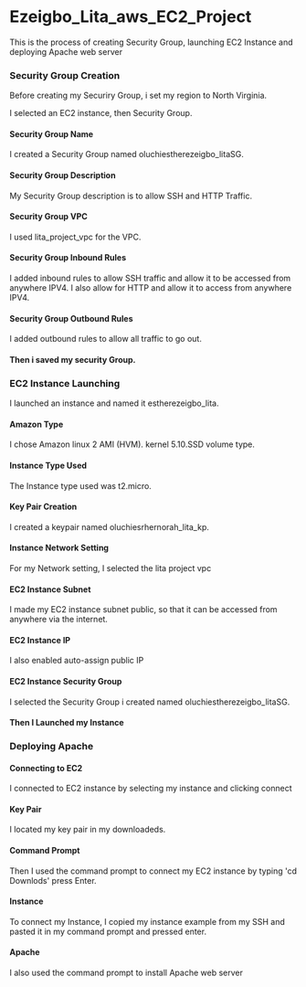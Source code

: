 # Ezeigbo_Lita_aws_EC2_Project
This is the process of creating Security Group, launching EC2 Instance and deploying Apache web server

### Security Group Creation
Before creating my Securiry Group, i set my region to North Virginia.

I selected an EC2 instance, then Security Group. 

#### Security Group Name
I created a Security Group named oluchiestherezeigbo_litaSG.

#### Security Group Description
My Security Group description is to allow SSH and HTTP Traffic. 

#### Security Group VPC
I used lita_project_vpc for the VPC.

#### Security Group Inbound Rules
I added inbound rules to allow SSH traffic and allow it to be accessed from anywhere IPV4. I also allow for HTTP and allow it to access from anywhere IPV4.

#### Security Group Outbound Rules
I added outbound rules to allow all traffic to go out.

#### Then i saved my security Group.

### EC2 Instance Launching
I launched an instance and named it estherezeigbo_lita. 

#### Amazon Type
I chose Amazon linux 2 AMI (HVM). kernel 5.10.SSD volume type.

#### Instance Type Used
The Instance type used was t2.micro.

#### Key Pair Creation
I created a keypair named oluchiesrhernorah_lita_kp.

#### Instance Network Setting
For my Network setting, I selected the lita project vpc

#### EC2 Instance Subnet
I made my EC2 instance subnet public, so that it can be accessed from anywhere via the internet. 

#### EC2 Instance IP
I also enabled auto-assign public IP

#### EC2 Instance Security Group 
I selected the Security Group i created named oluchiestherezeigbo_litaSG.

#### Then I Launched my Instance

### Deploying Apache

#### Connecting to EC2
I connected to EC2 instance by selecting my instance and clicking connect

#### Key Pair
I located my key pair in my downloadeds. 

#### Command Prompt
Then I used the command prompt to connect my EC2 instance by typing 'cd Downlods' press Enter. 

#### Instance
To connect my Instance, I copied my instance example from my SSH and pasted it in my command prompt and pressed enter.

#### Apache
I also used the command prompt to install Apache web server
